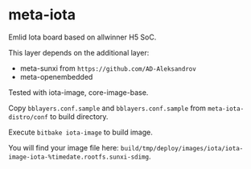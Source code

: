 meta-iota
==============
Emlid Iota board based on allwinner H5 SoC.

This layer depends on the additional layer:
- meta-sunxi from `https://github.com/AD-Aleksandrov`
- meta-openembedded

Tested with iota-image, core-image-base.

Copy `bblayers.conf.sample` and `bblayers.conf.sample` from `meta-iota-distro/conf` to build directory.

Execute `bitbake iota-image` to build image.

You will find your image file here: `build/tmp/deploy/images/iota/iota-image-iota-%timedate.rootfs.sunxi-sdimg`.
